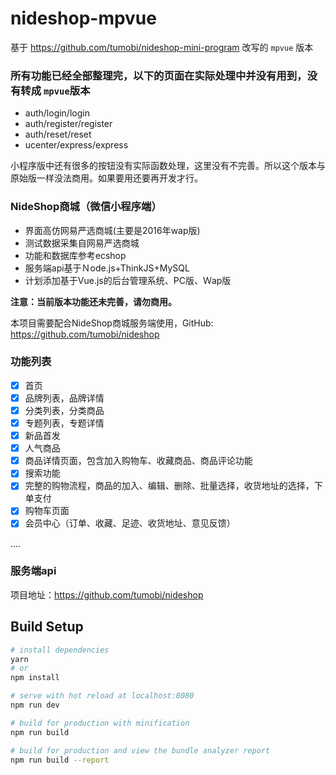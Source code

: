 # nideshop-mpvue

基于 <https://github.com/tumobi/nideshop-mini-program> 改写的 `mpvue` 版本

### 所有功能已经全部整理完，以下的页面在实际处理中并没有用到，没有转成 `mpvue`版本

- auth/login/login
- auth/register/register
- auth/reset/reset
- ucenter/express/express

小程序版中还有很多的按钮没有实际函数处理，这里没有不完善。所以这个版本与原始版一样没法商用。如果要用还要再开发才行。

### NideShop商城（微信小程序端）

+ 界面高仿网易严选商城(主要是2016年wap版)
+ 测试数据采集自网易严选商城
+ 功能和数据库参考ecshop
+ 服务端api基于Ｎode.js+ThinkJS+MySQL
+ 计划添加基于Vue.js的后台管理系统、PC版、Ｗap版

**注意：当前版本功能还未完善，请勿商用。**

本项目需要配合NideShop商城服务端使用，GitHub: <https://github.com/tumobi/nideshop>

### 功能列表

- [x] 首页
- [x] 品牌列表，品牌详情
- [x] 分类列表，分类商品
- [x] 专题列表，专题详情
- [x] 新品首发
- [x] 人气商品
- [x] 商品详情页面，包含加入购物车、收藏商品、商品评论功能
- [x] 搜索功能
- [x] 完整的购物流程，商品的加入、编辑、删除、批量选择，收货地址的选择，下单支付
- [x] 购物车页面
- [x] 会员中心（订单、收藏、足迹、收货地址、意见反馈）

....

### 服务端api

项目地址：https://github.com/tumobi/nideshop

## Build Setup

``` bash
# install dependencies
yarn
# or
npm install

# serve with hot reload at localhost:8080
npm run dev

# build for production with minification
npm run build

# build for production and view the bundle analyzer report
npm run build --report
```
